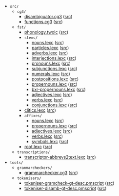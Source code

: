 * `src/`
    * `cg3/`
        * [disambiguator.cg3](src-cg3-disambiguator.cg3.html) ([src](https://github.com/giellalt/lang-bxr/blob/main/src/cg3/disambiguator.cg3))
        * [functions.cg3](src-cg3-functions.cg3.html) ([src](https://github.com/giellalt/lang-bxr/blob/main/src/cg3/functions.cg3))
    * `fst/`
        * [phonology.twolc](src-fst-phonology.twolc.html) ([src](https://github.com/giellalt/lang-bxr/blob/main/src/fst/phonology.twolc))
        * `stems/`
            * [nouns.lexc](src-fst-stems-nouns.lexc.html) ([src](https://github.com/giellalt/lang-bxr/blob/main/src/fst/stems/nouns.lexc))
            * [particles.lexc](src-fst-stems-particles.lexc.html) ([src](https://github.com/giellalt/lang-bxr/blob/main/src/fst/stems/particles.lexc))
            * [adverbs.lexc](src-fst-stems-adverbs.lexc.html) ([src](https://github.com/giellalt/lang-bxr/blob/main/src/fst/stems/adverbs.lexc))
            * [interjections.lexc](src-fst-stems-interjections.lexc.html) ([src](https://github.com/giellalt/lang-bxr/blob/main/src/fst/stems/interjections.lexc))
            * [pronouns.lexc](src-fst-stems-pronouns.lexc.html) ([src](https://github.com/giellalt/lang-bxr/blob/main/src/fst/stems/pronouns.lexc))
            * [subjunctions.lexc](src-fst-stems-subjunctions.lexc.html) ([src](https://github.com/giellalt/lang-bxr/blob/main/src/fst/stems/subjunctions.lexc))
            * [numerals.lexc](src-fst-stems-numerals.lexc.html) ([src](https://github.com/giellalt/lang-bxr/blob/main/src/fst/stems/numerals.lexc))
            * [postpositions.lexc](src-fst-stems-postpositions.lexc.html) ([src](https://github.com/giellalt/lang-bxr/blob/main/src/fst/stems/postpositions.lexc))
            * [propernouns.lexc](src-fst-stems-propernouns.lexc.html) ([src](https://github.com/giellalt/lang-bxr/blob/main/src/fst/stems/propernouns.lexc))
            * [bxr-propernouns.lexc](src-fst-stems-bxr-propernouns.lexc.html) ([src](https://github.com/giellalt/lang-bxr/blob/main/src/fst/stems/bxr-propernouns.lexc))
            * [adjectives.lexc](src-fst-stems-adjectives.lexc.html) ([src](https://github.com/giellalt/lang-bxr/blob/main/src/fst/stems/adjectives.lexc))
            * [verbs.lexc](src-fst-stems-verbs.lexc.html) ([src](https://github.com/giellalt/lang-bxr/blob/main/src/fst/stems/verbs.lexc))
            * [conjunctions.lexc](src-fst-stems-conjunctions.lexc.html) ([src](https://github.com/giellalt/lang-bxr/blob/main/src/fst/stems/conjunctions.lexc))
        * [clitics.lexc](src-fst-clitics.lexc.html) ([src](https://github.com/giellalt/lang-bxr/blob/main/src/fst/clitics.lexc))
        * `affixes/`
            * [nouns.lexc](src-fst-affixes-nouns.lexc.html) ([src](https://github.com/giellalt/lang-bxr/blob/main/src/fst/affixes/nouns.lexc))
            * [propernouns.lexc](src-fst-affixes-propernouns.lexc.html) ([src](https://github.com/giellalt/lang-bxr/blob/main/src/fst/affixes/propernouns.lexc))
            * [adjectives.lexc](src-fst-affixes-adjectives.lexc.html) ([src](https://github.com/giellalt/lang-bxr/blob/main/src/fst/affixes/adjectives.lexc))
            * [verbs.lexc](src-fst-affixes-verbs.lexc.html) ([src](https://github.com/giellalt/lang-bxr/blob/main/src/fst/affixes/verbs.lexc))
            * [symbols.lexc](src-fst-affixes-symbols.lexc.html) ([src](https://github.com/giellalt/lang-bxr/blob/main/src/fst/affixes/symbols.lexc))
        * [root.lexc](src-fst-root.lexc.html) ([src](https://github.com/giellalt/lang-bxr/blob/main/src/fst/root.lexc))
    * `transcriptions/`
        * [transcriptor-abbrevs2text.lexc](src-transcriptions-transcriptor-abbrevs2text.lexc.html) ([src](https://github.com/giellalt/lang-bxr/blob/main/src/transcriptions/transcriptor-abbrevs2text.lexc))
* `tools/`
    * `grammarcheckers/`
        * [grammarchecker.cg3](tools-grammarcheckers-grammarchecker.cg3.html) ([src](https://github.com/giellalt/lang-bxr/blob/main/tools/grammarcheckers/grammarchecker.cg3))
    * `tokenisers/`
        * [tokeniser-gramcheck-gt-desc.pmscript](tools-tokenisers-tokeniser-gramcheck-gt-desc.pmscript.html) ([src](https://github.com/giellalt/lang-bxr/blob/main/tools/tokenisers/tokeniser-gramcheck-gt-desc.pmscript))
        * [tokeniser-disamb-gt-desc.pmscript](tools-tokenisers-tokeniser-disamb-gt-desc.pmscript.html) ([src](https://github.com/giellalt/lang-bxr/blob/main/tools/tokenisers/tokeniser-disamb-gt-desc.pmscript))
